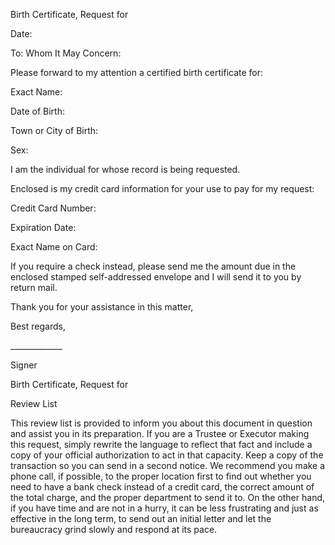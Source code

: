 Birth Certificate, Request for

Date:

To: Whom It May Concern:

Please forward to my attention a certified birth certificate for:

Exact Name:

Date of Birth:

Town or City of Birth:

Sex:

I am the individual for whose record is being requested.

Enclosed is my credit card information for your use to pay for my
request:

Credit Card Number:

Expiration Date:

Exact Name on Card:

If you require a check instead, please send me the amount due in the
enclosed stamped self-addressed envelope and I will send it to you by
return mail.

Thank you for your assistance in this matter,

Best regards,

\_\_\_\_\_\_\_\_\_\_\_\_\_

Signer

Birth Certificate, Request for

Review List

This review list is provided to inform you about this document in
question and assist you in its preparation. If you are a Trustee or
Executor making this request, simply rewrite the language to reflect
that fact and include a copy of your official authorization to act in
that capacity. Keep a copy of the transaction so you can send in a
second notice. We recommend you make a phone call, if possible, to the
proper location first to find out whether you need to have a bank check
instead of a credit card, the correct amount of the total charge, and
the proper department to send it to. On the other hand, if you have time
and are not in a hurry, it can be less frustrating and just as effective
in the long term, to send out an initial letter and let the bureaucracy
grind slowly and respond at its pace.
